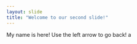 ```yaml
---
layout: slide
title: "Welcome to our second slide!"
---
```

My name is here!
Use the left arrow to go back!
a
